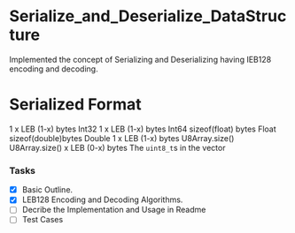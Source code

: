# Serialize_and_Deserialize_DataStructure
Implemented  the concept of Serializing and Deserializing having IEB128 encoding and decoding.

# Serialized Format

1 x LEB (1-x) bytes                Int32
1 x LEB (1-x) bytes                Int64
sizeof(float) bytes                Float
sizeof(double)bytes                Double
1 x LEB (1-x) bytes                U8Array.size()
U8Array.size() x LEB (0-x) bytes   The `uint8_t`s in the vector


### Tasks

- [x]  Basic Outline.
- [x] LEB128 Encoding and Decoding Algorithms.
- [ ] Decribe the Implementation and Usage in Readme
- [ ] Test Cases
